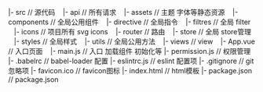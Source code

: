 |- src                       // 源代码
   |- api                    // 所有请求
   |- assets                 // 主题 字体等静态资源
   |- components             // 全局公用组件
   |- directive              // 全局指令
   |- filtres                // 全局 filter
   |- icons                  // 项目所有 svg icons
   |- router                 // 路由
   |- store                  // 全局 store管理
   |- styles                 // 全局样式
   |- utils                  // 全局公用方法
   |- views                  // view
   |- App.vue                // 入口页面
   |- main.js                // 入口 加载组件 初始化等
   |- permission.js          // 权限管理
|- .babelrc                  // babel-loader 配置
|- eslintrc.js               // eslint 配置项
|- .gitignore                // git 忽略项
|- favicon.ico               // favicon图标
|- index.html                // html模板
|- package.json              // package.json